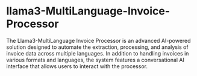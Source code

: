 # llama3-MultiLanguage-Invoice-Processor
The Llama3-MultiLanguage Invoice Processor is an advanced AI-powered solution designed to automate the extraction, processing, and analysis of invoice data across multiple languages. In addition to handling invoices in various formats and languages, the system features a conversational AI interface that allows users to interact with the processor.
